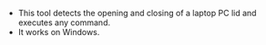 * This tool detects the opening and closing of a laptop PC lid and executes any command.
* It works on Windows.

